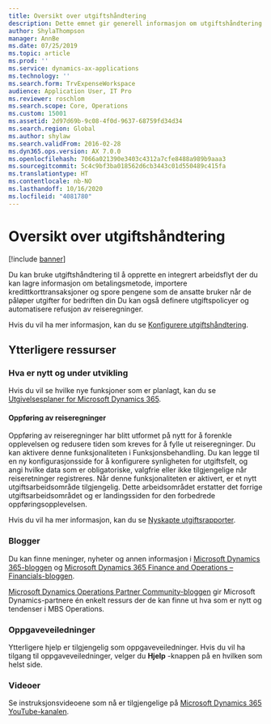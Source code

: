 ```yaml
---
title: Oversikt over utgiftshåndtering
description: Dette emnet gir generell informasjon om utgiftshåndtering og koblinger til flere ressurser. Du kan bruke utgiftshåndtering til å opprette en integrert arbeidsflyt der du kan lagre informasjon om betalingsmetode, importere kredittkorttransaksjoner og spore pengene som de ansatte bruker når de påløper utgifter for bedriften din
author: ShylaThompson
manager: AnnBe
ms.date: 07/25/2019
ms.topic: article
ms.prod: ''
ms.service: dynamics-ax-applications
ms.technology: ''
ms.search.form: TrvExpenseWorkspace
audience: Application User, IT Pro
ms.reviewer: roschlom
ms.search.scope: Core, Operations
ms.custom: 15001
ms.assetid: 2d97d69b-9c08-4f0d-9637-68759fd34d34
ms.search.region: Global
ms.author: shylaw
ms.search.validFrom: 2016-02-28
ms.dyn365.ops.version: AX 7.0.0
ms.openlocfilehash: 7066a021390e3403c4312a7cfe8488a989b9aaa3
ms.sourcegitcommit: 5c4c9bf3ba018562d6cb3443c01d550489c415fa
ms.translationtype: HT
ms.contentlocale: nb-NO
ms.lasthandoff: 10/16/2020
ms.locfileid: "4081780"
---
```

# <a name="expense-management-overview"></a>Oversikt over utgiftshåndtering

[!include [banner](../includes/banner.md)]

Du kan bruke utgiftshåndtering til å opprette en integrert arbeidsflyt der du kan lagre informasjon om betalingsmetode, importere kredittkorttransaksjoner og spore pengene som de ansatte bruker når de påløper utgifter for bedriften din Du kan også definere utgiftspolicyer og automatisere refusjon av reiseregninger.

Hvis du vil ha mer informasjon, kan du se [Konfigurere utgiftshåndtering](plan-expense-management.md).

## <a name="additional-resources"></a>Ytterligere ressurser

### <a name="whats-new-and-in-development"></a>Hva er nytt og under utvikling

Hvis du vil se hvilke nye funksjoner som er planlagt, kan du se [Utgivelsesplaner for Microsoft Dynamics 365](https://go.microsoft.com/fwlink/?linkid=2010158).

#### <a name="expense-report-entry"></a>Oppføring av reiseregninger

Oppføring av reiseregninger har blitt utformet på nytt for å forenkle opplevelsen og redusere tiden som kreves for å fylle ut reiseregninger. Du kan aktivere denne funksjonaliteten i Funksjonsbehandling. Du kan legge til en ny konfigurasjonsside for å konfigurere synligheten for utgiftsfelt, og angi hvilke data som er obligatoriske, valgfrie eller ikke tilgjengelige når reiseretninger registreres. Når denne funksjonaliteten er aktivert, er et nytt utgiftsarbeidsområde tilgjengelig. Dette arbeidsområdet erstatter det forrige utgiftsarbeidsområdet og er landingssiden for den forbedrede oppføringsopplevelsen.

Hvis du vil ha mer informasjon, kan du se [Nyskapte utgiftsrapporter](ExpenseWorkspaceNew.md).

### <a name="blogs"></a>Blogger

Du kan finne meninger, nyheter og annen informasjon i [Microsoft Dynamics 365-bloggen](https://community.dynamics.com/b/msftdynamicsblog?c=Enterprise) og [Microsoft Dynamics 365 Finance and Operations – Financials-bloggen](https://community.dynamics.com/365/financeandoperations/b/financials).

[Microsoft Dynamics Operations Partner Community-bloggen](https://community.dynamics.com/partner/b/operationspartnercommunityblog) gir Microsoft Dynamics-partnere én enkelt ressurs der de kan finne ut hva som er nytt og tendenser i MBS Operations.

### <a name="task-guides"></a>Oppgaveveiledninger

Ytterligere hjelp er tilgjengelig som oppgaveveiledninger. Hvis du vil ha tilgang til oppgaveveiledninger, velger du **Hjelp** -knappen på en hvilken som helst side.

### <a name="videos"></a>Videoer

Se instruksjonsvideoene som nå er tilgjengelige på [Microsoft Dynamics 365 YouTube-kanalen](https://www.youtube.com/channel/UCJGCg4rB3QSs8y_1FquelBQ).
